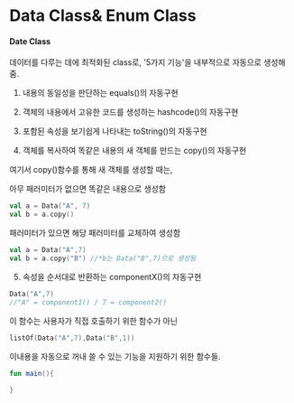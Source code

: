 # Data Class& Enum Class

#### Date Class

데이터를 다루는 데에 최적화된 class로, '5가지 기능'을 내부적으로 자동으로 생성해줌.

1) 내용의 동일성을 판단하는 equals()의 자동구현

2) 객체의 내용에서 고유한 코드를 생성하는 hashcode()의 자동구현

3) 포함된 속성을 보기쉽게 나타내는 toString()의 자동구현

4) 객체를 복사하여 똑같은 내용의 새 객체를 만드는 copy()의 자동구현

여기서 copy()함수를 통해 새 객체를 생성할 때는,

아무 패러미터가 없으면 똑같은 내용으로 생성함

``` kotlin
val a = Data("A", 7)
val b = a.copy()
```

패러미터가 있으면 해당 패러미터를 교체하여 생성함

```kotlin
val a = Data("A",7)
val b = a.copy("B") //*b는 Data("B",7)으로 생성됨
```

5) 속성을 순서대로 반환하는 componentX()의 자동구현

```kotlin
Data("A",7)
//"A" = component1() / 7 = component2()
```

이 함수는 사용자가 직접 호출하기 위한 함수가 아닌

```kotlin
listOf(Data("A",7),Data("B",1))
```

이내용을 자동으로 꺼내 쓸 수 있는 기능을 지원하기 위한 함수들.

```kotlin
fun main(){
    
}
```

